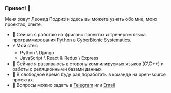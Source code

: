 ### Привет! 👋

Меня зовут Леонид Подриз и здесь вы можете узнать обо мне, моих проектах, опыте.

- 🔭 Сейчас я работаю на фриланс проектах и тренером языка программирования Python в [CyberBionic Systematics](https://edu.cbsystematics.com/ru).
- ⚡ Мой стек:
  - Python \ Django
  - JavaScript \ React & Redux \ Express
- 🌱 Сейчас я развиваюсь в сторону компилируемых языков (C\C++) и работы с реляционными базами данных.
- 👯 В свободное время буду рад поработать в команде на open-source проектах.
- 💬 Вопросы можно задать в [Telegram](https://t.me/leonidpodriz) или [Email](mailto:leonidpodriz@gmail.com)
